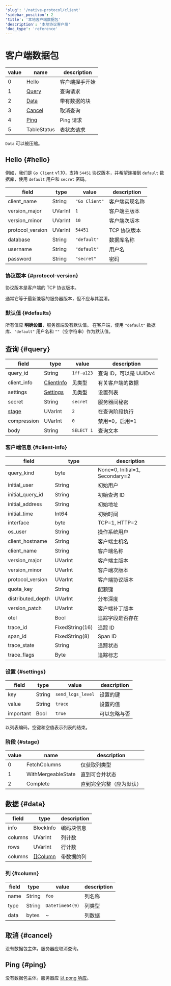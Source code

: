 ```yaml
---
'slug': '/native-protocol/client'
'sidebar_position': 2
'title': '本地客户端数据包'
'description': '本地协议客户端'
'doc_type': 'reference'
---
```



# 客户端数据包

| value | name              | description            |
|-------|-------------------|------------------------|
| 0     | [Hello](#hello)   | 客户端握手开始         |
| 1     | [Query](#query)   | 查询请求               |
| 2     | [Data](#data)     | 带有数据的块           |
| 3     | [Cancel](#cancel) | 取消查询               |
| 4     | [Ping](#ping)     | Ping 请求              |
| 5     | TableStatus       | 表状态请求             |

`Data` 可以被压缩。

## Hello {#hello}

例如，我们是 `Go Client` v1.10，支持 `54451` 协议版本，并希望连接到 `default` 数据库，使用 `default` 用户和 `secret` 密码。

| field            | type    | value         | description                |
|------------------|---------|---------------|----------------------------|
| client_name      | String  | `"Go Client"` | 客户端实现名称            |
| version_major    | UVarInt | `1`           | 客户端主版本              |
| version_minor    | UVarInt | `10`          | 客户端次版本              |
| protocol_version | UVarInt | `54451`       | TCP 协议版本              |
| database         | String  | `"default"`   | 数据库名称                |
| username         | String  | `"default"`   | 用户名                    |
| password         | String  | `"secret"`    | 密码                      |

### 协议版本 {#protocol-version}

协议版本是客户端的 TCP 协议版本。

通常它等于最新兼容的服务器版本，但不应与其混淆。

### 默认值 {#defaults}

所有值应 **明确设置**，服务器端没有默认值。
在客户端，使用 `"default"` 数据库、`"default"` 用户名和 `""`（空字符串）作为默认值。

## 查询 {#query}

| field           | type                       | value      | description               |
|-----------------|----------------------------|------------|---------------------------|
| query_id        | String                     | `1ff-a123` | 查询 ID，可以是 UUIDv4    |
| client_info     | [ClientInfo](#client-info) | 见类型     | 有关客户端的数据          |
| settings        | [Settings](#settings)      | 见类型     | 设置列表                  |
| secret          | String                     | `secret`   | 服务器间秘密              |
| [stage](#stage) | UVarInt                    | `2`        | 在查询阶段执行          |
| compression     | UVarInt                    | `0`        | 禁用=0，启用=1           |
| body            | String                     | `SELECT 1` | 查询文本                  |

### 客户端信息 {#client-info}

| field             | type            | description                    |
|-------------------|-----------------|--------------------------------|
| query_kind        | byte            | None=0, Initial=1, Secondary=2 |
| initial_user      | String          | 初始用户                      |
| initial_query_id  | String          | 初始查询 ID                   |
| initial_address   | String          | 初始地址                      |
| initial_time      | Int64           | 初始时间                      |
| interface         | byte            | TCP=1, HTTP=2                 |
| os_user           | String          | 操作系统用户                  |
| client_hostname   | String          | 客户端主机名                  |
| client_name       | String          | 客户端名称                    |
| version_major     | UVarInt         | 客户端主版本                  |
| version_minor     | UVarInt         | 客户端次版本                  |
| protocol_version  | UVarInt         | 客户端协议版本                |
| quota_key         | String          | 配额键                        |
| distributed_depth | UVarInt         | 分布深度                      |
| version_patch     | UVarInt         | 客户端补丁版本                |
| otel              | Bool            | 追踪字段是否存在              |
| trace_id          | FixedString(16) | 追踪 ID                       |
| span_id           | FixedString(8)  | Span ID                        |
| trace_state       | String          | 追踪状态                      |
| trace_flags       | Byte            | 追踪标志                      |

### 设置 {#settings}

| field     | type   | value             | description           |
|-----------|--------|-------------------|-----------------------|
| key       | String | `send_logs_level` | 设置的键              |
| value     | String | `trace`           | 设置的值              |
| important | Bool   | `true`            | 可以忽略与否          |

以列表编码，空键和空值表示列表的结束。

### 阶段 {#stage}

| value | name               | description                                 |
|-------|--------------------|---------------------------------------------|
| 0     | FetchColumns       | 仅获取列类型                               |
| 1     | WithMergeableState | 直到可合并状态                             |
| 2     | Complete           | 直到完全完整（应为默认）                   |

## 数据 {#data}

| field   | type                | description        |
|---------|---------------------|--------------------|
| info    | BlockInfo           | 编码块信息        |
| columns | UVarInt             | 列计数            |
| rows    | UVarInt             | 行计数            |
| columns | [[]Column](#column) | 带数据的列        |

### 列 {#column}

| field | type   | value           | description |
|-------|--------|-----------------|-------------|
| name  | String | `foo`           | 列名称      |
| type  | String | `DateTime64(9)` | 列类型      |
| data  | bytes  | ~               | 列数据      |

## 取消 {#cancel}

没有数据包主体。服务器应取消查询。

## Ping {#ping}

没有数据包主体。服务器应 [以 pong 响应](./server.md#pong)。
